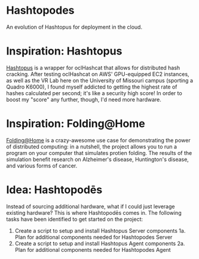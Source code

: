 # Hashtopodes
An evolution of Hashtopus for deployment in the cloud.

# Inspiration: Hashtopus
<a href="https://github.com/curlyboi/hashtopus">Hashtopus</a> is a wrapper for oclHashcat that allows for distributed hash cracking.  After testing oclHashcat on AWS' GPU-equipped EC2 instances, as well as the VR Lab here on the University of Missouri campus (sporting a Quadro K6000), I found myself addicted to getting the highest rate of hashes calculated per second; it's like a security high score!  In order to boost my "score" any further, though, I'd need more hardware.

# Inspiration: Folding@Home
<a href="https://folding.stanford.edu">Folding@Home</a> is a crazy-awesome use case for demonstrating the power of distributed computing: in a nutshell, the project allows you to run a program on your computer that simulates protien folding.  The results of the simulation benefit research on Alzheimer's disease, Huntington's disease, and various forms of cancer.

# Idea: Hashtopodēs
Instead of sourcing additional hardware, what if I could just leverage existing hardware?  This is where Hashtopodēs comes in.  The following tasks have been identified to get started on the project:

1. Create a script to setup and install Hashtopus Server components
  1a. Plan for additional components needed for Hashtopodes Server
2. Create a script to setup and install Hashtopus Agent components
  2a. Plan for additional components needed for Hashtopodes Agent
